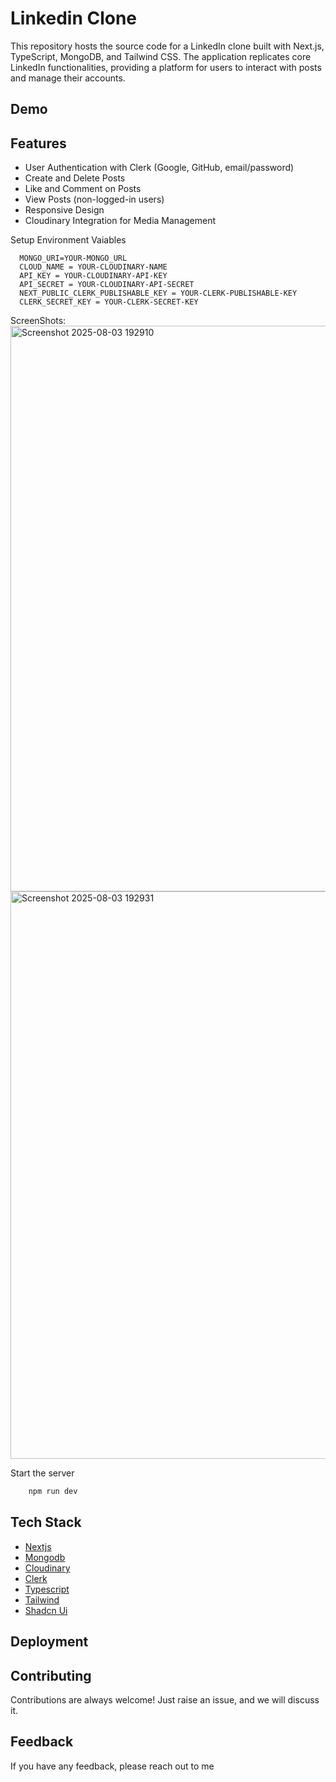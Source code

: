 # Linkedin Clone

This repository hosts the source code for a LinkedIn clone built with Next.js, TypeScript, MongoDB, and Tailwind CSS. The application replicates core LinkedIn functionalities, providing a platform for users to interact with posts and manage their accounts.

## Demo


## Features

- User Authentication with Clerk (Google, GitHub, email/password)
- Create and Delete Posts
- Like and Comment on Posts
- View Posts (non-logged-in users)
- Responsive Design
- Cloudinary Integration for Media Management

Setup Environment Vaiables

```Make .env file in "root" folder and store environment Variables
  MONGO_URI=YOUR-MONGO_URL
  CLOUD_NAME = YOUR-CLOUDINARY-NAME
  API_KEY = YOUR-CLOUDINARY-API-KEY
  API_SECRET = YOUR-CLOUDINARY-API-SECRET
  NEXT_PUBLIC_CLERK_PUBLISHABLE_KEY = YOUR-CLERK-PUBLISHABLE-KEY
  CLERK_SECRET_KEY = YOUR-CLERK-SECRET-KEY
 ```
ScreenShots:
<img width="1913" height="905" alt="Screenshot 2025-08-03 192910" src="https://github.com/user-attachments/assets/87c59dda-b176-4989-92d8-30c4dc0034a4" />
<img width="1912" height="908" alt="Screenshot 2025-08-03 192931" src="https://github.com/user-attachments/assets/3f63b7d7-2400-4d03-8d92-bd870fedb976" />

Start the server

```bash
    npm run dev
```

## Tech Stack
* [Nextjs](https://nextjs.org/)
* [Mongodb](https://www.mongodb.com/)
* [Cloudinary](https://cloudinary.com/)
* [Clerk](https://clerk.com/)
* [Typescript](https://www.typescriptlang.org/)
* [Tailwind](https://tailwindcss.com/)
* [Shadcn Ui](https://ui.shadcn.com/)

## Deployment



## Contributing

Contributions are always welcome!
Just raise an issue, and we will discuss it.

## Feedback

If you have any feedback, please reach out to me 
